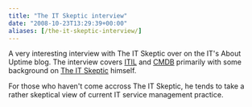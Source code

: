 ```yaml
---
title: "The IT Skeptic interview"
date: "2008-10-23T13:29:39+00:00"
aliases: [/the-it-skeptic-interview/]
---
```


A very interesting interview with The IT Skeptic over on the IT's About Uptime blog. The interview covers [ITIL](https://en.wikipedia.org/wiki/ITIL) and [CMDB](https://en.wikipedia.org/wiki/CMDB) primarily with some background on [The IT Skeptic](http://www.itskeptic.org/) himself.

For those who haven't come accross The IT Skeptic, he tends to take a rather skeptical view of current IT service management practice.
